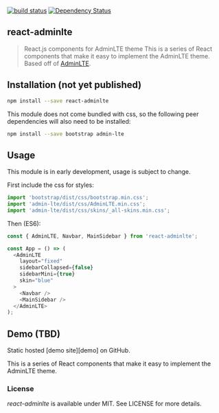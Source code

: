 [![build status](https://secure.travis-ci.org/zksailor534/react-adminlte.svg)](http://travis-ci.org/zksailor534/react-adminlte)
[![Dependency Status](https://david-dm.org/zksailor534/react-adminlte.svg)](https://david-dm.org/zksailor534/react-adminlte)

## react-adminlte
> React.js components for AdminLTE theme
This is a series of React components that make it easy to implement the AdminLTE theme.
> Based off of [AdminLTE](https://github.com/almasaeed2010/AdminLTE).

## Installation (not yet published)

```bash
npm install --save react-adminlte
```

This module does not come bundled with css,
so the following peer dependencies will also need to be installed:

```bash
npm install --save bootstrap admin-lte
```

## Usage

This module is in early development, usage is subject to change.

First include the css for styles:
```javascript
import 'bootstrap/dist/css/bootstrap.min.css';
import 'admin-lte/dist/css/AdminLTE.min.css';
import 'admin-lte/dist/css/skins/_all-skins.min.css';
```

Then (ES6):
```javascript
const { AdminLTE, Navbar, MainSidebar } from 'react-adminlte';

const App = () => (
  <AdminLTE
    layout="fixed"
    sidebarCollapsed={false}
    sidebarMini={true}
    skin="blue"
  >
    <Navbar />
    <MainSidebar />
  </AdminLTE>
);
```

## Demo (TBD)

Static hosted [demo site][demo] on GitHub.

This is a series of React components that make it easy to implement the AdminLTE theme.

### License

*react-adminlte* is available under MIT. See LICENSE for more details.
